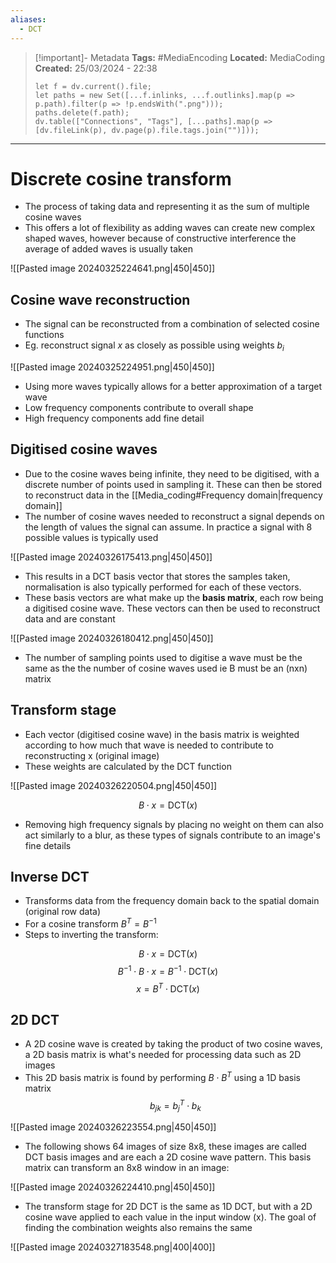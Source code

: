 ```yaml
---
aliases:
  - DCT
---
```


> [!important]- Metadata
> **Tags:** #MediaEncoding 
> **Located:** MediaCoding
> **Created:** 25/03/2024 - 22:38
> ```dataviewjs
> let f = dv.current().file;
> let paths = new Set([...f.inlinks, ...f.outlinks].map(p => p.path).filter(p => !p.endsWith(".png")));
> paths.delete(f.path);
> dv.table(["Connections", "Tags"], [...paths].map(p => [dv.fileLink(p), dv.page(p).file.tags.join("")]));
> ```

___
# Discrete cosine transform
- The process of taking data and representing it as the sum of multiple cosine waves 
- This offers a lot of flexibility as adding waves can create new complex shaped waves, however because of constructive interference the average of added waves is usually taken

![[Pasted image 20240325224641.png|450|450]]


## Cosine wave reconstruction
- The signal can be reconstructed from a combination of selected cosine functions
- Eg. reconstruct signal $x$ as closely as possible using weights $b_{i}$

![[Pasted image 20240325224951.png|450|450]]

- Using more waves typically allows for a better approximation of a target wave
- Low frequency components contribute to overall shape 
- High frequency components add fine detail

## Digitised cosine waves
- Due to the cosine waves being infinite, they need to be digitised, with a discrete number of points used in sampling it. These can then be stored to reconstruct data in the [[Media_coding#Frequency domain|frequency domain]]
- The number of cosine waves needed to reconstruct a signal depends on the length of values the signal can assume. In practice a signal with 8 possible values is typically used

![[Pasted image 20240326175413.png|450|450]]

- This results in a DCT basis vector that stores the samples taken, normalisation is also typically performed for each of these vectors. 
- These basis vectors are what make up the **basis matrix**, each row being a digitised cosine wave. These vectors can then be used to reconstruct data and are constant

![[Pasted image 20240326180412.png|450|450]]

- The number of sampling points used to digitise a wave must be the same as the the number of cosine waves used ie B must be an (nxn) matrix
## Transform stage
- Each vector (digitised cosine wave) in the basis matrix is weighted according to how much that wave is needed to contribute to reconstructing x (original image)
- These weights are calculated by the DCT function

![[Pasted image 20240326220504.png|450|450]]

$$B\cdot x=\text{DCT}(x)$$

- Removing high frequency signals by placing no weight on them can also act similarly to a blur, as these types of signals contribute to an image's fine details 
## Inverse DCT
- Transforms data from the frequency domain back to the spatial domain (original row data)
- For a cosine transform $B^T=B^{-1}$
- Steps to inverting the transform:

$$B\cdot x=\text{DCT}(x)$$
$$B^{-1}\cdot B\cdot x=B^{-1}\cdot\text{DCT}(x)$$
$$x=B^{T}\cdot \text{DCT}(x)$$

## 2D DCT
- A 2D cosine wave is created by taking the product of two cosine waves, a 2D basis matrix is what's needed for processing data such as 2D images
- This 2D basis matrix is found by performing $B\cdot B^T$ using a 1D basis matrix
$$b_{jk}=b_{j}^T\cdot b_{k}$$

![[Pasted image 20240326223554.png|450|450]]

- The following shows 64 images of size 8x8, these images are called DCT basis images and are each a 2D cosine wave pattern. This basis matrix can transform an 8x8 window in an image:


![[Pasted image 20240326224410.png|450|450]]

- The transform stage for 2D DCT is the same as 1D DCT, but with a 2D cosine wave applied to each value in the input window (x). The goal of finding the combination weights also remains the same

![[Pasted image 20240327183548.png|400|400]]